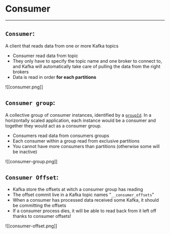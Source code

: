 # Consumer

---

## **`Consumer`**:
A client that reads data from one or more Kafka topics
- Consumer read data from topic
- They only have to specify the topic name and one broker to connect to, and Kafka will automatically take care of pulling the data from the right brokers
- Data is read in order **for each partitions**

![[consumer.png]]
&nbsp;
&nbsp;

## **`Consumer group`**:
A collective group of consumer instances, identified by a [`groupId`](https://kafka.js.org/docs/consuming#a-name-options-a-options). In a horizontally scaled application, each instance would be a consumer and together they would act as a consumer group.
- Consumers read data from consumers groups
- Each consumer within a group read from exclusive partitions
- You cannot have more consumers than partitions (otherwise some will be inactive)

![[consumer-group.png]]
&nbsp;
&nbsp;

## **`Consumer Offset`**:
- Kafka store the offsets at witch a consumer group has reading
- The offset commit live in a Kafka topic names "`__consumer_offsets`"
- When a consumer has processed data received some Kafka, it should be committing the offsets
- If a consumer process dies, it will be able to read back from it left off thanks to consumer offsets!

![[consumer-offset.png]]